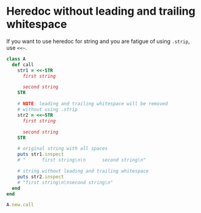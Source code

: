 # Heredoc without leading and trailing whitespace

If you want to use heredoc for string and you are fatigue of using `.strip`, use `<<~`.

```ruby
class A
  def call
    str1 = <<-STR
      first string

      second string
    STR

    # NOTE: leading and trailing whitespace will be removed
    # without using .strip
    str2 = <<~STR
      first string

      second string
    STR

    # original string with all spaces
    puts str1.inspect
    # "      first string\n\n      second string\n"

    # string without leading and trailing whitespace
    puts str2.inspect
    # "first string\n\nsecond string\n"
  end
end

A.new.call
```
